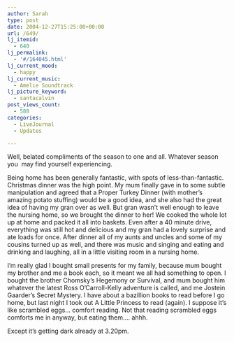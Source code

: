 ```yaml
---
author: Sarah
type: post
date: 2004-12-27T15:25:00+00:00
url: /649/
lj_itemid:
  - 640
lj_permalink:
  - '#/164045.html'
lj_current_mood:
  - happy
lj_current_music:
  - Amelie Soundtrack
lj_picture_keyword:
  - santacalvin
post_views_count:
  - 588
categories:
  - LiveJournal
  - Updates

---
```

Well, belated compliments of the season to one and all. Whatever season you  may find yourself experiencing.

Being home has been generally fantastic, with spots of less-than-fantastic. Christmas dinner was the high point. My mum finally gave in to some subtle manipulation and agreed that a Proper Turkey Dinner (with mother&#8217;s amazing potato stuffing) would be a good idea, and she also had the great idea of having my gran over as well. But gran wasn&#8217;t well enough to leave the nursing home, so we brought the dinner to her! We cooked the whole lot up at home and packed it all into baskets. Even after a 40 minute drive, everything was still hot and delicious and my gran had a lovely surprise and ate loads for once. After dinner all of my aunts and uncles and some of my cousins turned up as well, and there was music and singing and eating and drinking and laughing, all in a little visiting room in a nursing home.
  
I&#8217;m really glad I bought small presents for my family, because mum bought my brother and me a book each, so it meant we all had something to open. I bought the brother Chomsky&#8217;s Hegemony or Survival, and mum bought him whatever the latest Ross O&#8217;Carroll-Kelly adventure is called, and me Jostein Gaarder&#8217;s Secret Mystery. I have about a bazillion books to read before I go home, but last night I took out A Little Princess to read (again). I suppose it&#8217;s like scrambled eggs&#8230; comfort reading. Not that reading scrambled eggs comforts me in anyway, but eating them&#8230;. ahhh.
  
Except it&#8217;s getting dark already at 3.20pm.